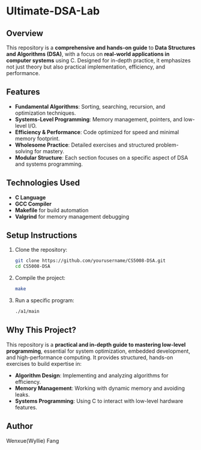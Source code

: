 # Ultimate-DSA-Lab

## Overview
This repository is a **comprehensive and hands-on guide** to **Data Structures and Algorithms (DSA)**, with a focus on **real-world applications in computer systems** using C. Designed for in-depth practice, it emphasizes not just theory but also practical implementation, efficiency, and performance.

## Features
- **Fundamental Algorithms**: Sorting, searching, recursion, and optimization techniques.
- **Systems-Level Programming**: Memory management, pointers, and low-level I/O.
- **Efficiency & Performance**: Code optimized for speed and minimal memory footprint.
- **Wholesome Practice**: Detailed exercises and structured problem-solving for mastery.
- **Modular Structure**: Each section focuses on a specific aspect of DSA and systems programming.

## Technologies Used
- **C Language**
- **GCC Compiler**
- **Makefile** for build automation
- **Valgrind** for memory management debugging

## Setup Instructions
1. Clone the repository:
   ```sh
   git clone https://github.com/yourusername/CS5008-DSA.git
   cd CS5008-DSA
   ```
2. Compile the project:
   ```sh
   make
   ```
3. Run a specific program:
   ```sh
   ./a1/main
   ```

## Why This Project?
This repository is a **practical and in-depth guide to mastering low-level programming**, essential for system optimization, embedded development, and high-performance computing. It provides structured, hands-on exercises to build expertise in:
- **Algorithm Design**: Implementing and analyzing algorithms for efficiency.
- **Memory Management**: Working with dynamic memory and avoiding leaks.
- **Systems Programming**: Using C to interact with low-level hardware features.

## Author
Wenxue(Wyllie) Fang

